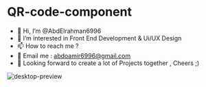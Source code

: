 # QR-code-component

- 👋 Hi, I’m @AbdElrahman6996
- 👀 I’m interested in Front End Development & Ui/UX Design
- 📫 How to reach me ?
- 📧 Email me : abdoamir6996@gmail.com
- 🌱 Looking forward to create a lot of Projects together , Cheers ;)

![desktop-preview](https://user-images.githubusercontent.com/100623881/163733309-7d322ef6-043a-42bf-aefd-0cdb2123d0c8.jpg)
